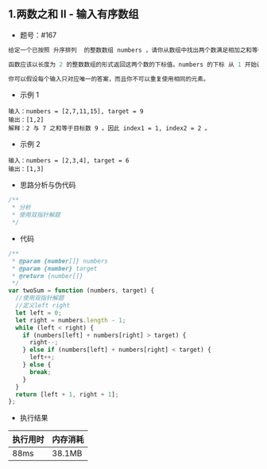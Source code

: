 ## 1.两数之和 II - 输入有序数组

- 题号：#167

```js
给定一个已按照 升序排列  的整数数组 numbers ，请你从数组中找出两个数满足相加之和等于目标数 target 。

函数应该以长度为 2 的整数数组的形式返回这两个数的下标值。numbers 的下标 从 1 开始计数 ，所以答案数组应当满足 1 <= answer[0] < answer[1] <= numbers.length 。

你可以假设每个输入只对应唯一的答案，而且你不可以重复使用相同的元素。

```

- 示例 1

```
输入：numbers = [2,7,11,15], target = 9
输出：[1,2]
解释：2 与 7 之和等于目标数 9 。因此 index1 = 1, index2 = 2 。

```

- 示例 2

```
输入：numbers = [2,3,4], target = 6
输出：[1,3]
```

- 思路分析与伪代码

```js
/**
 * 分析
 * 使用双指针解题
 */
```

- 代码

```js
/**
 * @param {number[]} numbers
 * @param {number} target
 * @return {number[]}
 */
var twoSum = function (numbers, target) {
  //使用双指针解题
  //定义left right
  let left = 0;
  let right = numbers.length - 1;
  while (left < right) {
    if (numbers[left] + numbers[right] > target) {
      right--;
    } else if (numbers[left] + numbers[right] < target) {
      left++;
    } else {
      break;
    }
  }
  return [left + 1, right + 1];
};
```

- 执行结果

| 执行用时 | 内存消耗 |
| -------- | -------- |
| 88ms     | 38.1MB   |
